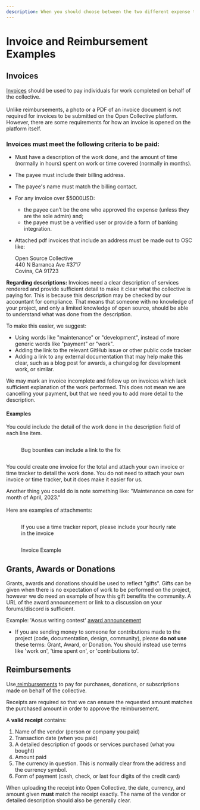 ```yaml
---
description: When you should choose between the two different expense types.
---
```


# Invoice and Reimbursement Examples

## Invoices&#x20;

[Invoices](https://docs.opencollective.com/help/expenses-and-getting-paid/submitting-expenses#invoices) should be used to pay individuals for work completed on behalf of the collective.\
\
Unlike reimbursements, a photo or a PDF of an invoice document is not required for invoices to be submitted on the Open Collective platform. However, there are some requirements for how an invoice is opened on the platform itself.&#x20;

### Invoices must meet the following criteria to be paid:

* Must have a description of the work done, and the amount of time (normally in hours) spent on work or time covered (normally in months).&#x20;
* The payee must include their billing address.
* The payee's name must match the billing contact.
* For any invoice over $5000USD:
  * the payee can’t be the one who approved the expense (unless they are the sole admin) and;&#x20;
  * the payee must be a verified user or provide a form of banking integration.
*   Attached pdf invoices that include an address must be made out to OSC like:

    Open Source Collective\
    440 N Barranca Ave #3717 \
    Covina, CA 91723&#x20;

**Regarding descriptions:** Invoices need a clear description of services rendered and provide sufficient detail to make it clear what the collective is paying for. This is because this description may be checked by our accountant for compliance. That means that someone with no knowledge of your project, and only a limited knowledge of open source, should be able to understand what was done from the description.

To make this easier, we suggest:

* Using words like "maintenance" or "development", instead of more generic words like "payment" or "work".
* Adding the link to the relevant GitHub issue or other public code tracker
* Adding a link to any external documentation that may help make this clear, such as a blog post for awards, a changelog for development work, or similar.&#x20;

We may mark an invoice incomplete and follow up on invoices which lack sufficient explanation of the work performed. This does not mean we are cancelling your payment, but that we need you to add more detail to the description.&#x20;

#### Examples

You could include the detail of the work done in the description field of each line item.&#x20;

<div>

<figure><img src="../../.gitbook/assets/Screen Shot 2023-02-17 at 6.28.57 PM.png" alt=""><figcaption><p>Bug bounties can include a link to the fix</p></figcaption></figure>

 

<figure><img src="../../.gitbook/assets/Screen Shot 2023-02-17 at 6.52.14 PM (1).png" alt=""><figcaption></figcaption></figure>

</div>

You could create one invoice for the total and attach your own invoice or time tracker to detail the work done. You do not need to attach your own invoice or time tracker, but it does make it easier for us.&#x20;

Another thing you could do is note something like: "Maintenance on core for month of April, 2023."\
\
Here are examples of attachments:

<div>

<figure><img src="../../.gitbook/assets/Screen Shot 2023-02-17 at 6.47.26 PM.png" alt=""><figcaption><p>If you use a time tracker report, please include your hourly rate in the invoice</p></figcaption></figure>

 

<figure><img src="../../.gitbook/assets/Screen Shot 2023-02-17 at 7.57.00 PM.png" alt=""><figcaption><p>Invoice Example</p></figcaption></figure>

</div>



## Grants, Awards or Donations

Grants, awards and donations should be used to reflect "gifts". Gifts can be given when there is no expectation of work to be performed on the project, however we do need an example of how this gift benefits the community. A URL of the award announcement or link to a discussion on your forums/discord is sufficient.

Example: 'Aosus writing contest' [award announcement](https://opencollective.com/aosus/projects/aosus-writing-contest)

* If you are sending money to someone for contributions made to the project (code, documentation, design, community), please **do not use** these terms: Grant, Award, or Donation. You should instead use terms like 'work on', 'time spent on', or 'contributions to'.

## Reimbursements

Use[ reimbursements](https://docs.opencollective.com/help/expenses-and-getting-paid/submitting-expenses#reimbursements) to pay for purchases, donations, or subscriptions made on behalf of the collective.

Receipts are required so that we can ensure the requested amount matches the purchased amount in order to approve the reimbursement.

A **valid receipt** contains:

1. Name of the vendor (person or company you paid) &#x20;
2. Transaction date (when you paid) &#x20;
3. A detailed description of goods or services purchased (what you bought) &#x20;
4. Amount paid
5. The currency in question. This is normally clear from the address and the currency symbol. &#x20;
6. Form of payment (cash, check, or last four digits of the credit card)

When uploading the receipt into Open Collective, the date, currency, and amount given **must** match the receipt exactly. The name of the vendor or detailed description should also be generally clear.&#x20;

